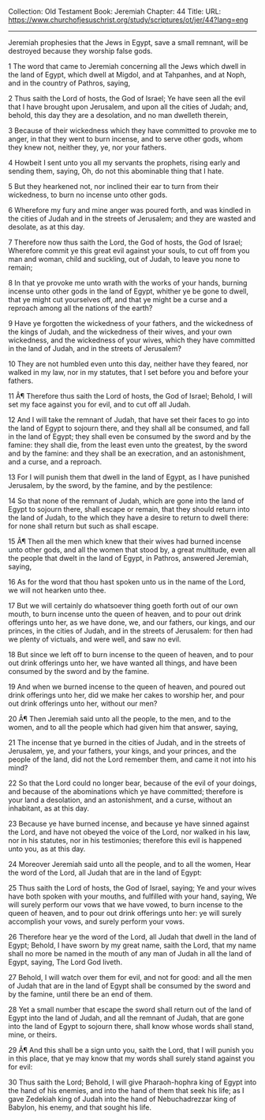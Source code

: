 Collection: Old Testament
Book: Jeremiah
Chapter: 44
Title: 
URL: https://www.churchofjesuschrist.org/study/scriptures/ot/jer/44?lang=eng

---

Jeremiah prophesies that the Jews in Egypt, save a small remnant, will be destroyed because they worship false gods.

1 The word that came to Jeremiah concerning all the Jews which dwell in the land of Egypt, which dwell at Migdol, and at Tahpanhes, and at Noph, and in the country of Pathros, saying,

2 Thus saith the Lord of hosts, the God of Israel; Ye have seen all the evil that I have brought upon Jerusalem, and upon all the cities of Judah; and, behold, this day they are a desolation, and no man dwelleth therein,

3 Because of their wickedness which they have committed to provoke me to anger, in that they went to burn incense, and to serve other gods, whom they knew not, neither they, ye, nor your fathers.

4 Howbeit I sent unto you all my servants the prophets, rising early and sending them, saying, Oh, do not this abominable thing that I hate.

5 But they hearkened not, nor inclined their ear to turn from their wickedness, to burn no incense unto other gods.

6 Wherefore my fury and mine anger was poured forth, and was kindled in the cities of Judah and in the streets of Jerusalem; and they are wasted and desolate, as at this day.

7 Therefore now thus saith the Lord, the God of hosts, the God of Israel; Wherefore commit ye this great evil against your souls, to cut off from you man and woman, child and suckling, out of Judah, to leave you none to remain;

8 In that ye provoke me unto wrath with the works of your hands, burning incense unto other gods in the land of Egypt, whither ye be gone to dwell, that ye might cut yourselves off, and that ye might be a curse and a reproach among all the nations of the earth?

9 Have ye forgotten the wickedness of your fathers, and the wickedness of the kings of Judah, and the wickedness of their wives, and your own wickedness, and the wickedness of your wives, which they have committed in the land of Judah, and in the streets of Jerusalem?

10 They are not humbled even unto this day, neither have they feared, nor walked in my law, nor in my statutes, that I set before you and before your fathers.

11 Â¶ Therefore thus saith the Lord of hosts, the God of Israel; Behold, I will set my face against you for evil, and to cut off all Judah.

12 And I will take the remnant of Judah, that have set their faces to go into the land of Egypt to sojourn there, and they shall all be consumed, and fall in the land of Egypt; they shall even be consumed by the sword and by the famine: they shall die, from the least even unto the greatest, by the sword and by the famine: and they shall be an execration, and an astonishment, and a curse, and a reproach.

13 For I will punish them that dwell in the land of Egypt, as I have punished Jerusalem, by the sword, by the famine, and by the pestilence:

14 So that none of the remnant of Judah, which are gone into the land of Egypt to sojourn there, shall escape or remain, that they should return into the land of Judah, to the which they have a desire to return to dwell there: for none shall return but such as shall escape.

15 Â¶ Then all the men which knew that their wives had burned incense unto other gods, and all the women that stood by, a great multitude, even all the people that dwelt in the land of Egypt, in Pathros, answered Jeremiah, saying,

16 As for the word that thou hast spoken unto us in the name of the Lord, we will not hearken unto thee.

17 But we will certainly do whatsoever thing goeth forth out of our own mouth, to burn incense unto the queen of heaven, and to pour out drink offerings unto her, as we have done, we, and our fathers, our kings, and our princes, in the cities of Judah, and in the streets of Jerusalem: for then had we plenty of victuals, and were well, and saw no evil.

18 But since we left off to burn incense to the queen of heaven, and to pour out drink offerings unto her, we have wanted all things, and have been consumed by the sword and by the famine.

19 And when we burned incense to the queen of heaven, and poured out drink offerings unto her, did we make her cakes to worship her, and pour out drink offerings unto her, without our men?

20 Â¶ Then Jeremiah said unto all the people, to the men, and to the women, and to all the people which had given him that answer, saying,

21 The incense that ye burned in the cities of Judah, and in the streets of Jerusalem, ye, and your fathers, your kings, and your princes, and the people of the land, did not the Lord remember them, and came it not into his mind?

22 So that the Lord could no longer bear, because of the evil of your doings, and because of the abominations which ye have committed; therefore is your land a desolation, and an astonishment, and a curse, without an inhabitant, as at this day.

23 Because ye have burned incense, and because ye have sinned against the Lord, and have not obeyed the voice of the Lord, nor walked in his law, nor in his statutes, nor in his testimonies; therefore this evil is happened unto you, as at this day.

24 Moreover Jeremiah said unto all the people, and to all the women, Hear the word of the Lord, all Judah that are in the land of Egypt:

25 Thus saith the Lord of hosts, the God of Israel, saying; Ye and your wives have both spoken with your mouths, and fulfilled with your hand, saying, We will surely perform our vows that we have vowed, to burn incense to the queen of heaven, and to pour out drink offerings unto her: ye will surely accomplish your vows, and surely perform your vows.

26 Therefore hear ye the word of the Lord, all Judah that dwell in the land of Egypt; Behold, I have sworn by my great name, saith the Lord, that my name shall no more be named in the mouth of any man of Judah in all the land of Egypt, saying, The Lord God liveth.

27 Behold, I will watch over them for evil, and not for good: and all the men of Judah that are in the land of Egypt shall be consumed by the sword and by the famine, until there be an end of them.

28 Yet a small number that escape the sword shall return out of the land of Egypt into the land of Judah, and all the remnant of Judah, that are gone into the land of Egypt to sojourn there, shall know whose words shall stand, mine, or theirs.

29 Â¶ And this shall be a sign unto you, saith the Lord, that I will punish you in this place, that ye may know that my words shall surely stand against you for evil:

30 Thus saith the Lord; Behold, I will give Pharaoh-hophra king of Egypt into the hand of his enemies, and into the hand of them that seek his life; as I gave Zedekiah king of Judah into the hand of Nebuchadrezzar king of Babylon, his enemy, and that sought his life.
